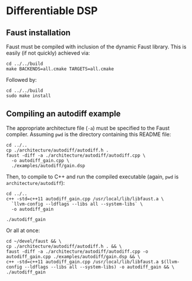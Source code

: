 # Differentiable DSP

## Faust installation

Faust must be compiled with inclusion of the dynamic Faust library. This is
easily (if not quickly) achieved via:

```shell
cd ../../build
make BACKENDS=all.cmake TARGETS=all.cmake
```
Followed by:
```shell
cd ../../build
sudo make install
```

## Compiling an autodiff example

The appropriate architecture file (`-a`) must be specified to the Faust 
compiler.
Assuming `pwd` is the directory containing this README file:

```shell
cd ../..
cp ./architecture/autodiff/autodiff.h .
faust -diff -a ./architecture/autodiff/autodiff.cpp \
  -o autodiff_gain.cpp \
  ./examples/autodiff/gain.dsp 
```

Then, to compile to C++ and run the compiled executable (again, `pwd` is 
`architecture/autodiff`):

```shell
cd ../..
c++ -std=c++11 autodiff_gain.cpp /usr/local/lib/libfaust.a \
  `llvm-config --ldflags --libs all --system-libs` \
  -o autodiff_gain

./autodiff_gain
```

Or all at once:
```shell
cd ~/devel/faust && \
cp ./architecture/autodiff/autodiff.h . && \
faust -diff -a ./architecture/autodiff/autodiff.cpp -o autodiff_gain.cpp ./examples/autodiff/gain.dsp && \
c++ -std=c++11 autodiff_gain.cpp /usr/local/lib/libfaust.a $(llvm-config --ldflags --libs all --system-libs) -o autodiff_gain && \
./autodiff_gain

```
